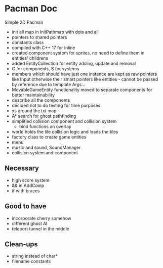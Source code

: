 # Pacman Doc
Simple 2D Pacman
- init all map in InitPathmap with dots and all
- pointers to shared pointers
- constants class
- compiled with C++ 17 for inline
- created component system for sprites, no need to define them in entities' childrens
- added EntityCollection for entity adding, update and removal
- C for components, S for systems
- members which should have just one instance are kept as raw pointers like Input 
otherwise their smart pointers like entities
        - cannot be passed by reference due to template Args...
- MovableGameEntity functionality moved to separate components for better maintainability
- describe all the components
- decided not to do testing for time purposes
- xs around the txt map
- A* search for ghost pathfinding
- simplified collision component and collision system
    - bind functions on overlap 
- world holds the tile collision logic and loads the tiles
- factory class to create game entities
- menu
- music and sound, SoundManager
- collision system and component

## Necessary
- high score system
- && in AddComp
- if with braces

## Good to have
- incorporate cherry somehow
- different ghost AI
- teleport tunnel in the middle

## Clean-ups
- string instead of char*
- filename constants
